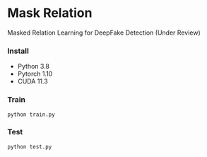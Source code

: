 # Mask Relation
Masked Relation Learning for DeepFake Detection (Under Review)

### Install 
- Python 3.8 
- Pytorch 1.10 
- CUDA 11.3

### Train
`python train.py`

### Test
`python test.py`
